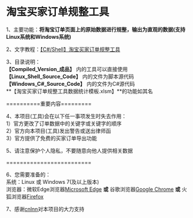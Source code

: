 # 淘宝买家订单规整工具

1、主要功能：**将淘宝订单页面上的原始数据进行规整，输出为直观的数据(支持Linux系统和Windows系统)**  
  
2、文字教程：[【C#/Shell】淘宝买家订单规整工具](https://www.zjhcofi.com/2022/12/09/get-taobao-order/)  
  
3、目录说明：  
**【Compiled_Version_成品】** 内的工具可以直接使用  
**【Linux_Shell_Source_Code】** 内的文件为脚本源代码  
**【Windows_C#_Source_Code】** 内的文件为C#源代码  
**【淘宝买家订单规整工具数据统计模板.xlsm】**的功能如其名  
  
==========重要内容=========  
  
4、本项目(工具)会在以下任一事项发生时失去作用：  
1）官方更改了订单数据中的关键字或关键字的顺序  
2）官方向本项目(工具)发出警告或送出律师函  
3）官方提供了免费的买家订单导出功能  
  
5、请注意保护个人隐私，不要随意向他人提供相关数据  
  
=========================  
  
6、您需要准备的：  
系统：Linux 或 Windows 7(及以上版本)  
浏览器：微软Edge浏览器[Microsoft Edge](https://www.microsoft.com/zh-cn/edge/) **或** 谷歌浏览器[Google Chrome](https://www.google.com/chrome/) **或** 火狐浏览器[Firefox](https://www.mozilla.org/zh-CN/firefox/browsers/)
  
7、感谢[cnlnn](https://github.com/cnlnn)对本项目的大力支持
